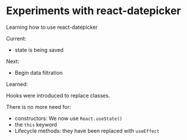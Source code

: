 # Experiments with react-datepicker

Learning how to use react-datepicker

Current:

* state is being saved

Next:

* Begin data filtration

Learned:

Hooks were introduced to replace classes. 

There is no more need for: 

* constructors: We now use `React.useState()`
* the `this` keyword
* Lifecycle methods: they have been replaced with `useEffect`